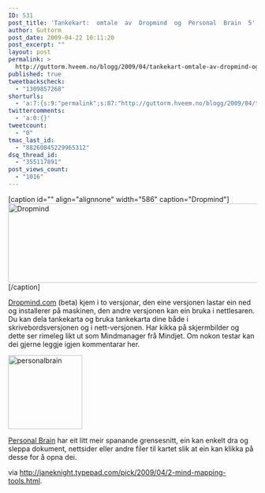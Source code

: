 ```yaml
---
ID: 531
post_title: 'Tankekart:  omtale  av  Dropmind  og  Personal  Brain  5'
author: Guttorm
post_date: 2009-04-22 10:11:20
post_excerpt: ""
layout: post
permalink: >
  http://guttorm.hveem.no/blogg/2009/04/tankekart-omtale-av-dropmind-og-personal-brain-5/
published: true
tweetbackscheck:
  - "1309857268"
shorturls:
  - 'a:7:{s:9:"permalink";s:87:"http://guttorm.hveem.no/blogg/2009/04/tankekart-omtale-av-dropmind-og-personal-brain-5/";s:7:"tinyurl";s:25:"http://tinyurl.com/d94of2";s:4:"isgd";s:17:"http://is.gd/NsD1";s:5:"bitly";s:19:"http://bit.ly/tGiQn";s:5:"snipr";s:22:"http://snipr.com/jdhsr";s:5:"snurl";s:22:"http://snurl.com/jdhsr";s:7:"snipurl";s:24:"http://snipurl.com/jdhsr";}'
twittercomments:
  - 'a:0:{}'
tweetcount:
  - "0"
tmac_last_id:
  - "88260845229965312"
dsq_thread_id:
  - "355117891"
post_views_count:
  - "1016"
---
```

[caption id="" align="alignnone" width="586" caption="Dropmind"]<img class=" " title="Dropmind" src="http://web.dropmind.com/Images/4new.jpg" alt="Dropmind" width="586" height="161" />[/caption]

<a href="http://dropmind.com/">Dropmind.com</a> (beta) kjem i to versjonar, den eine versjonen lastar ein ned og installerer på maskinen, den andre versjonen kan ein bruka i nettlesaren. Du kan dela tankekarta og bruka tankekarta dine både i skrivebordsversjonen og i nett-versjonen. Har kikka på skjermbilder og dette ser rimeleg likt ut som Mindmanager frå Mindjet. Om nokon testar kan dei gjerne leggje igjen kommentarar her.

<a href="http://guttorm.hveem.no/blogg/wp-content/uploads/2009/04/personalbrain.jpg"><img class="alignright size-thumbnail wp-image-534" title="personalbrain" src="http://guttorm.hveem.no/blogg/wp-content/uploads/2009/04/personalbrain-150x150.jpg" alt="personalbrain" width="150" height="150" /></a>

<a href="http://thebrain.com">Personal Brain</a> har eit litt meir spanande grensesnitt, ein kan enkelt dra og sleppa dokument, nettsider eller andre filer til kartet slik at ein kan klikka på desse for å opna dei.

via <a href="http://janeknight.typepad.com/pick/2009/04/2-mind-mapping-tools.html">http://janeknight.typepad.com/pick/2009/04/2-mind-mapping-tools.html</a>.